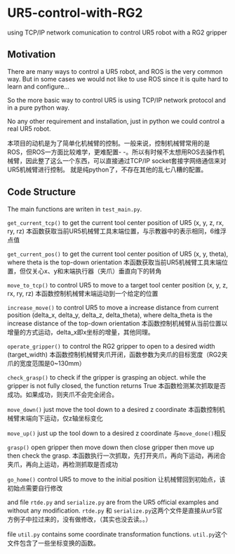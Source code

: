 # UR5-control-with-RG2
using TCP/IP network comunication to control UR5 robot with a RG2 gripper

## Motivation

There are many ways to control a UR5 robot, and ROS is the very common way. But in some cases we would not like to use ROS since it is quite hard to learn and configure...

So the more basic way to control UR5 is using TCP/IP network protocol and in a pure python way.

No any other requirement and installation, just in python we could control a real UR5 robot.

本项目的动机是为了简单化机械臂的控制。一般来说，控制机械臂常用的是ROS，但ROS一方面比较难学，更难配置- -。所以有时候不太想用ROS去操作机械臂，因此整了这么一个东西，可以直接通过TCP/IP socket套接字网络通信来对UR5机械臂进行控制。
就是纯python了，不存在其他的乱七八糟的配置。

## Code Structure
The main functions are writen in ` test_main.py `.

`get_current_tcp()` to get the current tool center position of UR5 (x, y, z, rx, ry, rz) 
本函数获取当前UR5机械臂工具末端位置，与示教器中的表示相同，6维浮点值

`get_current_pos()` to get the current tool center position of UR5 (x, y, theta), where theta is the top-down orientation
本函数获取当前UR5机械臂工具末端位置，但仅关心x、y和末端执行器（夹爪）垂直向下的转角

`move_to_tcp()` to control UR5 to move to a target tool center position (x, y, z, rx, ry, rz)
本函数控制机械臂末端运动到一个给定的位置

`increase_move()` to control UR5 to move a increase distance from current position (delta_x, delta_y, delta_z, delta_theta), where delta_theta is the increase distance of the top-down orientation
本函数控制机械臂从当前位置以增量的方式运动，delta_x即x坐标的增量，其他同理。

`operate_gripper()` to control the RG2 gripper to open to a desired width (target_width)
本函数控制机械臂夹爪开闭，函数参数为夹爪的目标宽度（RG2夹爪的宽度范围是0~130mm）

`check_grasp()` to check if the gripper is grasping an object. while the gripper is not fully closed, the function returns True
本函数检测某次抓取是否成功。如果成功，则夹爪不会完全闭合。

`move_down()` just move the tool down to a desired z coordinate
本函数控制机械臂末端向下运动，仅z轴坐标变化

`move_up()` just up the tool down to a desired z coordinate
与`move_done()`相反

`grasp()` open gripper then move down then close gripper then move up then check the grasp.
本函数执行一次抓取，先打开夹爪，再向下运动，再闭合夹爪，再向上运动，再检测抓取是否成功

`go_home()` control UR5 to move to the initial position
让机械臂回到初始点，该初始点需要自行修改

and file `rtde.py` and `serialize.py` are from the UR5 official examples and without any modification.
`rtde.py` 和 `serialize.py`这两个文件是直接从ur5官方例子中拉过来的，没有做修改，（其实也没去读。。）

file `util.py` contains some coordinate transformation functions.
`util.py`这个文件包含了一些坐标变换的函数。


